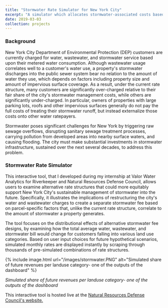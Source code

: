 ```yaml
---
title: "Stormwater Rate Simulator for New York City"
excerpt: "A simulator which allocates stormwater-associated costs based on user inputs for several different rate structures and incentives.  <br/><img src='/images/stormwater.PNG'>"
date: 2019-03-03
collection: projects
---
```


### Background 
New York City Department of Environmental Protection (DEP) customers are currently charged for water, wastewater, and stormwater service based upon their metered water consumption. Although wastewater usage correlates well to a customer's water use, a property's stormwater discharges into the public sewer system bear no relation to the amount of water they use, which depends on factors including property size and amount of impervious surface coverage. As a result, under the current rate structure, many customers are significantly over-charged relative to their fair share of the city's stormwater management costs, while others are significantly under-charged. In particular, owners of properties with large parking lots, roofs and other impervious surfaces generally do not pay the full costs of treating their stormwater runoff, but instead externalize those costs onto other water ratepayers. 

Stormwater poses significant challenges for New York by triggering raw sewage overflows, disrupting sanitary sewage treatment processes, carrying pollution from developed areas into nearby surface waters, and causing flooding. The city must make substantial investments in stormwater infrastructure, sustained over the next several decades, to address this problem. 

### Stormwater Rate Simulator 
This interactive tool, that I developed during my internship at Valor Water Analytics for Riverkeeper and Natural Resources Defense Council, allows users to examine alternative rate structures that could more equitably support New York City's sustainable management of stormwater into the future. Specifically, it illustrates the implications of restructuring the city's water and wastewater charges to create a separate stormwater fee based on parcel-specific factors that, unlike the current rate structure, correlate to the amount of stormwater a property generates. 

The tool focuses on the distributional effects of alternative stormwater fee designs, by examining how the total average water, wastewater, and stormwater bill would change for customers falling into various land use categories. Based on user input choices for future hypothetical scenarios, simulated monthly rates are displayed instantly by scraping through thousands of pre-simulated combinations of rate structures.

{% include image.html url="/images/stormwater.PNG" alt="Simulated share of future revenues per landuse category- one of the outputs of the dashboard" %}

_Simulated share of future revenues per landuse category- one of the outputs of the dashboard_

This interactive tool is hosted live at the <a href="https://www.nrdc.org/resources/equitable-water-rates-new-york-city-charging-stormwater" target="_blank">Natural Resources Defense Council's website.</a>


